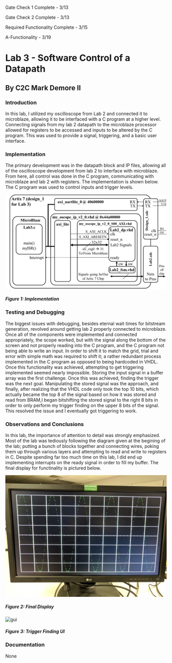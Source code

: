 Gate Check 1 Complete - 3/13

Gate Check 2 Complete - 3/13

Required Functionality Complete - 3/15

A-Functionality - 3/19

# Lab 3 - Software Control of a Datapath

## By C2C Mark Demore II
 
### Introduction
In this lab, I utilized my oscilloscope from Lab 2 and connected it to microblaze, allowing it to be interfaced with a C program at a higher level. Connecting signals from my lab 2 datapath to the microblaze processor allowed for registers to be accessed and inputs to be altered by the C program. This was used to provide a signal, triggering, and a basic user interface.

### Implementation
The primary development was in the datapath block and IP files, allowing all of the oscilloscope development from lab 2 to interface with microblaze. From here, all control was done in the C program, communicating with microblaze and lab 2 with registers. The implementation is shown below. The C program was used to control inputs and trigger levels.

![imp](images/implement.PNG)
##### Figure 1: Implementation

### Testing and Debugging
The biggest issues with debugging, besides eternal wait times for bitstream generation, revolved around getting lab 2 properly connected to microblaze. Once all of the components were implemented and connected appropriately, the scope worked, but with the signal along the bottom of the screen and not properly reading into the C program, and the C program not being able to write an input. In order to shift it to match the grid, trial and error with simple math was required to shift it; a rather redundant process implemented in the C program as opposed to being hardcoded in VHDL. Once this functionality was achieved, attempting to get triggering implemented seemed nearly impossible. Storing the input signal in a buffer array was the first challenge. Once this was achieved, finding the trigger was the next goal. Manipulating the stored signal was the approach, and finally, after realizing that the VHDL code only took the top 10 bits, which actually became the top 8 of the signal based on how it was stored and read from BRAM,I began bitshifting the stored signal to the right 8 bits in order to only perform my trigger finding on the upper 8 bits of the signal. This resolved the issue and I eventually got triggering to work.

### Observations and Conclusions
In this lab, the importance of attention to detail was strongly emphasized. Most of the lab was tediously following the diagram given at the begining of the lab; putting a bunch of blocks together and connecting wires, poking them up through various layers and attempting to read and write to registers in C. Despite spending far too much time on this lab, I did end up implementing interrupts on the ready signal in order to fill my buffer. The final display for functinality is pictured below.

![req](images/lab3_func.jpg)
##### Figure 2: Final Display

![gui](images/lab3_trig.jpg)
##### Figure 3: Trigger Finding UI

### Documentation
None